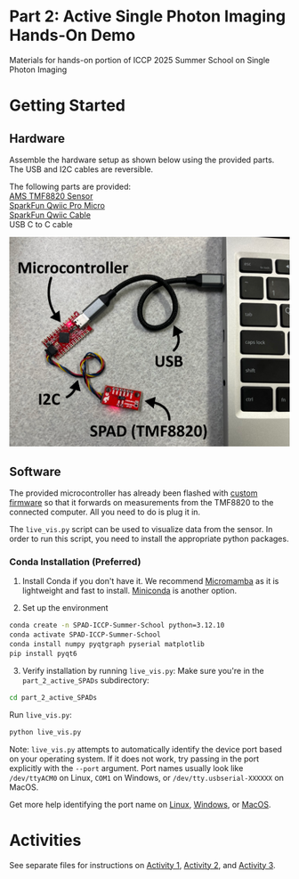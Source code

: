 # Part 2: Active Single Photon Imaging Hands-On Demo
Materials for hands-on portion of ICCP 2025 Summer School on Single Photon Imaging

# Getting Started
## Hardware

Assemble the hardware setup as shown below using the provided parts. The USB and I2C cables are reversible.

The following parts are provided: <br>
[AMS TMF8820 Sensor](https://www.sparkfun.com/sparkfun-qwiic-mini-dtof-imager-tmf8820.html) <br>
[SparkFun Qwiic Pro Micro](https://www.sparkfun.com/sparkfun-qwiic-pro-micro-usb-c-atmega32u4.html) <br>
[SparkFun Qwiic Cable](https://www.sparkfun.com/qwiic-cable-100mm.html) <br>
USB C to C cable

![Hardware setup](media/hardware_setup.png)

## Software
The provided microcontroller has already been flashed with [custom firmware](https://github.com/uwgraphics/ProximityPlanarRecovery/tree/main/arduino) so that it forwards on measurements from the TMF8820 to the connected computer. All you need to do is plug it in.

The `live_vis.py` script can be used to visualize data from the sensor. In order to run this script, you need to install the appropriate python packages. 

### Conda Installation (Preferred)
1. Install Conda if you don't have it. We recommend [Micromamba](https://mamba.readthedocs.io/en/latest/installation/micromamba-installation.html) as it is lightweight and fast to install. [Miniconda](https://www.anaconda.com/docs/getting-started/miniconda/install) is another option.

2. Set up the environment
```bash
conda create -n SPAD-ICCP-Summer-School python=3.12.10
conda activate SPAD-ICCP-Summer-School
conda install numpy pyqtgraph pyserial matplotlib
pip install pyqt6
```

3. Verify installation by running `live_vis.py`:
Make sure you're in the `part_2_active_SPADs` subdirectory:
```bash
cd part_2_active_SPADs
```
Run `live_vis.py`:
```bash
python live_vis.py
```
Note: `live_vis.py` attempts to automatically identify the device port based on your operating system. If it does not work, try passing in the port explicitly with the `--port` argument. Port names usually look like `/dev/ttyACM0` on Linux, `COM1` on Windows, or `/dev/tty.usbserial-XXXXXX` on MacOS.

Get more help identifying the port name on [Linux](https://chatgpt.com/share/6808fe22-12e0-8005-beba-8b7d0ed5c283), [Windows](https://chatgpt.com/share/6808fe89-d68c-8005-bb7b-86c932ea0d50), or [MacOS](https://chatgpt.com/share/6808fe60-f028-8005-9bc2-e4828f2be0b9).

# Activities
See separate files for instructions on [Activity 1](activity1.md), [Activity 2](activity2.md), and [Activity 3](activity3.md).